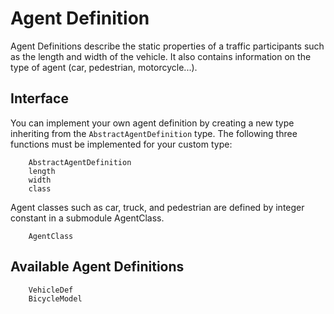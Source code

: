 # Agent Definition

Agent Definitions describe the static properties of a traffic participants such as the length and width of the vehicle.
It also contains information on the type of agent (car, pedestrian, motorcycle...).

## Interface

You can implement your own agent definition by creating a new type inheriting from the `AbstractAgentDefinition` type.
The following three functions must be implemented for your custom type:

```@docs
    AbstractAgentDefinition
    length
    width
    class
```
Agent classes such as car, truck, and pedestrian are defined by integer constant in a submodule AgentClass.

```@docs
    AgentClass
```

## Available Agent Definitions

```@docs
    VehicleDef
    BicycleModel
```